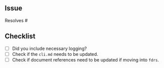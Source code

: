 ## Issue

Resolves #

## Checklist

- [ ] Did you include necessary logging?
- [ ] Check if the `cli.md` needs to be updated.
- [ ] Check if document references need to be updated if moving into `fdrs`.
